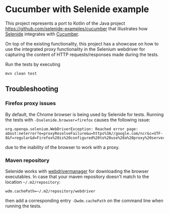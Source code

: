 Cucumber with Selenide example
==============================

This project represents a port to Kotlin of the Java project https://github.com/selenide-examples/cucumber
that illustrates how [Selenide](https://selenide.org/) integrates with [Cucumber](https://cucumber.io/docs/installation/java/).

On top of the existing functionality, this project has a showcase on how to use the integrated
proxy functionality in the Selenium webdriver for capturing the content of HTTP requests/responses
made during the tests.

Run the tests by executing 

```
mvn clean test
```


## Troubleshooting

### Firefox proxy issues
By default, the Chrome browser is being used by Selenide for tests.
Running the tests with `-Dselenide.browser=firefox` causes the following issue:

```
org.openqa.selenium.WebDriverException: Reached error page: about:neterror?e=proxyResolveFailure&u=https%3A//google.com/ncr&c=UTF-8&f=regular&d=Firefox%20is%20configured%20to%20use%20a%20proxy%20server%20that%20can%E2%80%99t%20be%20found.
```

due to the inability of the browser to work with a proxy.

### Maven repository
Selenide works with [webdrivermanager](https://github.com/bonigarcia/webdrivermanager) for downloading
the browser executables.
In case that your maven repository doesn't match to the location `~/.m2/repository`: 

```
wdm.cachePath=~/.m2/repository/webdriver
```

then add a corresponding entry `-Dwdm.cachePath` on the command line when running the tests.

